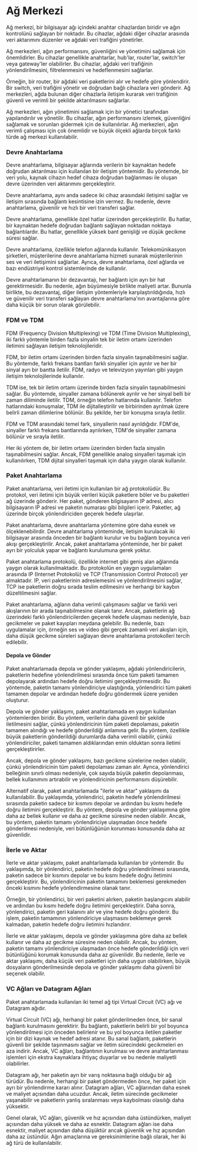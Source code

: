 # Ağ Merkezi

Ağ merkezi, bir bilgisayar ağı içindeki anahtar cihazlardan biridir ve ağın kontrolünü sağlayan bir noktadır. Bu cihazlar, ağdaki diğer cihazlar arasında veri aktarımını düzenler ve ağdaki veri trafiğini yönetirler.

Ağ merkezleri, ağın performansını, güvenliğini ve yönetimini sağlamak için önemlidirler. Bu cihazlar genellikle anahtarlar, hub'lar, router'lar, switch'ler veya gateway'ler olabilirler. Bu cihazlar, ağdaki veri trafiğinin yönlendirilmesini, filtrelenmesini ve hedeflenmesini sağlarlar.

Örneğin, bir router, bir ağdaki veri paketlerini alır ve hedefe göre yönlendirir. Bir switch, veri trafiğini yönetir ve doğrudan bağlı cihazlara veri gönderir. Ağ merkezleri, ağda bulunan diğer cihazlarla iletişim kurarak veri trafiğinin güvenli ve verimli bir şekilde aktarılmasını sağlarlar.

Ağ merkezleri, ağın yönetimini sağlamak için bir yönetici tarafından yapılandırılır ve yönetilir. Bu cihazlar, ağın performansını izlemek, güvenliğini sağlamak ve sorunları gidermek için de kullanılırlar. Ağ merkezleri, ağın verimli çalışması için çok önemlidir ve büyük ölçekli ağlarda birçok farklı türde ağ merkezi kullanılabilir.

### Devre Anahtarlama

Devre anahtarlama, bilgisayar ağlarında verilerin bir kaynaktan hedefe doğrudan aktarılması için kullanılan bir iletişim yöntemidir. Bu yöntemde, bir veri yolu, kaynak cihazın hedef cihaza doğrudan bağlanması ile oluşan devre üzerinden veri aktarımını gerçekleştirir.

Devre anahtarlama, aynı anda sadece iki cihaz arasındaki iletişimi sağlar ve iletişim sırasında bağlantı kesintisine izin vermez. Bu nedenle, devre anahtarlama, güvenilir ve hızlı bir veri transferi sağlar.

Devre anahtarlama, genellikle özel hatlar üzerinden gerçekleştirilir. Bu hatlar, bir kaynaktan hedefe doğrudan bağlantı sağlayan noktadan noktaya bağlantılardır. Bu hatlar, genellikle yüksek bant genişliği ve düşük gecikme süresi sağlar.

Devre anahtarlama, özellikle telefon ağlarında kullanılır. Telekomünikasyon şirketleri, müşterilerine devre anahtarlama hizmeti sunarak müşterilerinin ses ve veri iletişimini sağlarlar. Ayrıca, devre anahtarlama, özel ağlarda ve bazı endüstriyel kontrol sistemlerinde de kullanılır.

Devre anahtarlamanın bir dezavantajı, her bağlantı için ayrı bir hat gerektirmesidir. Bu nedenle, ağın büyümesiyle birlikte maliyeti artar. Bununla birlikte, bu dezavantaj, diğer iletişim yöntemleriyle karşılaştırıldığında, hızlı ve güvenilir veri transferi sağlayan devre anahtarlama'nın avantajlarına göre daha küçük bir sorun olarak görülebilir.

### FDM ve TDM

FDM (Frequency Division Multiplexing) ve TDM (Time Division Multiplexing), iki farklı yöntemle birden fazla sinyalin tek bir iletim ortamı üzerinden iletimini sağlayan iletişim teknolojileridir.

FDM, bir iletim ortamı üzerinden birden fazla sinyalin taşınabilmesini sağlar. Bu yöntemde, farklı frekans bantları farklı sinyaller için ayrılır ve her bir sinyal ayrı bir bantta iletilir. FDM, radyo ve televizyon yayınları gibi yaygın iletişim teknolojilerinde kullanılır.

TDM ise, tek bir iletim ortamı üzerinde birden fazla sinyalin taşınabilmesini sağlar. Bu yöntemde, sinyaller zamana bölünerek ayrılır ve her sinyal belli bir zaman diliminde iletilir. TDM, örneğin telefon hatlarında kullanılır. Telefon hatlarındaki konuşmalar, TDM ile dijitalleştirilir ve birbirinden ayrılmak üzere belirli zaman dilimlerine bölünür. Bu şekilde, her bir konuşma sırayla iletilir.

FDM ve TDM arasındaki temel fark, sinyallerin nasıl ayrıldığıdır. FDM'de, sinyaller farklı frekans bantlarında ayrılırken, TDM'de sinyaller zamana bölünür ve sırayla iletilir.

Her iki yöntem de, bir iletim ortamı üzerinden birden fazla sinyalin taşınabilmesini sağlar. Ancak, FDM genellikle analog sinyalleri taşımak için kullanılırken, TDM dijital sinyalleri taşımak için daha yaygın olarak kullanılır.

### Paket Anahtarlama

Paket anahtarlama, veri iletimi için kullanılan bir ağ protokolüdür. Bu protokol, veri iletimi için büyük verileri küçük paketlere böler ve bu paketleri ağ üzerinde gönderir. Her paket, gönderen bilgisayarın IP adresi, alıcı bilgisayarın IP adresi ve paketin numarası gibi bilgileri içerir. Paketler, ağ üzerinde birçok yönlendiriciden geçerek hedefe ulaşırlar.

Paket anahtarlama, devre anahtarlama yöntemine göre daha esnek ve ölçeklenebilirdir. Devre anahtarlama yönteminde, iletişim kurulacak iki bilgisayar arasında önceden bir bağlantı kurulur ve bu bağlantı boyunca veri akışı gerçekleştirilir. Ancak, paket anahtarlama yönteminde, her bir paket ayrı bir yolculuk yapar ve bağlantı kurulumuna gerek yoktur.

Paket anahtarlama protokolü, özellikle internet gibi geniş alan ağlarında yaygın olarak kullanılmaktadır. Bu protokolün en yaygın uygulamaları arasında IP (Internet Protokolü) ve TCP (Transmission Control Protocol) yer almaktadır. IP, veri paketlerinin adreslemesini ve yönlendirilmesini sağlar, TCP ise paketlerin doğru sırada teslim edilmesini ve herhangi bir kaybın düzeltilmesini sağlar.

Paket anahtarlama, ağların daha verimli çalışmasını sağlar ve farklı veri akışlarının bir arada taşınabilmesine olanak tanır. Ancak, paketlerin ağ üzerindeki farklı yönlendiricilerden geçerek hedefe ulaşması nedeniyle, bazı gecikmeler ve paket kayıpları meydana gelebilir. Bu nedenle, bazı uygulamalar için, örneğin ses ve video gibi gerçek zamanlı veri akışları için, daha düşük gecikme süreleri sağlayan devre anahtarlama protokolleri tercih edilebilir.

#### Depola ve Gönder

Paket anahtarlamada depola ve gönder yaklaşımı, ağdaki yönlendiricilerin, paketlerin hedefine yönlendirilmesi sırasında önce tüm paketi tamamen depolayarak ardından hedefe doğru iletimini gerçekleştirmesidir. Bu yöntemde, paketin tamamı yönlendiriciye ulaştığında, yönlendirici tüm paketi tamamen depolar ve ardından hedefe doğru göndermek üzere yeniden oluşturur.

Depola ve gönder yaklaşımı, paket anahtarlamada en yaygın kullanılan yöntemlerden biridir. Bu yöntem, verilerin daha güvenli bir şekilde iletilmesini sağlar, çünkü yönlendiricinin tüm paketi depolaması, paketin tamamen alındığı ve hedefe gönderildiği anlamına gelir. Bu yöntem, özellikle büyük paketlerin gönderildiği durumlarda daha verimli olabilir, çünkü yönlendiriciler, paketi tamamen aldıklarından emin olduktan sonra iletimi gerçekleştirirler.

Ancak, depola ve gönder yaklaşımı, bazı gecikme sürelerine neden olabilir, çünkü yönlendiricinin tüm paketi depolaması zaman alır. Ayrıca, yönlendirici belleğinin sınırlı olması nedeniyle, çok sayıda büyük paketin depolanması, bellek kullanımını artırabilir ve yönlendiricinin performansını düşürebilir.

Alternatif olarak, paket anahtarlamada "ilerle ve aktar" yaklaşımı da kullanılabilir. Bu yaklaşımda, yönlendirici, paketin hedefe yönlendirilmesi sırasında paketin sadece bir kısmını depolar ve ardından bu kısmı hedefe doğru iletimini gerçekleştirir. Bu yöntem, depola ve gönder yaklaşımına göre daha az bellek kullanır ve daha az gecikme süresine neden olabilir. Ancak, bu yöntem, paketin tamamı yönlendiriciye ulaşmadan önce hedefe gönderilmesi nedeniyle, veri bütünlüğünün korunması konusunda daha az güvenlidir.

### İlerle ve Aktar

İlerle ve aktar yaklaşımı, paket anahtarlamada kullanılan bir yöntemdir. Bu yaklaşımda, bir yönlendirici, paketin hedefe doğru yönlendirilmesi sırasında, paketin sadece bir kısmını depolar ve bu kısmı hedefe doğru iletimini gerçekleştirir. Bu, yönlendiricinin paketin tamamını beklemesi gerekmeden önceki kısmını hedefe yönlendirmesine olanak tanır.

Örneğin, bir yönlendirici, bir veri paketini alırken, paketin başlangıcını alabilir ve ardından bu kısmı hedefe doğru iletimini gerçekleştirir. Daha sonra, yönlendirici, paketin geri kalanını alır ve yine hedefe doğru gönderir. Bu işlem, paketin tamamının yönlendiriciye ulaşmasını beklemeye gerek kalmadan, paketin hedefe doğru iletimini hızlandırır.

İlerle ve aktar yaklaşımı, depola ve gönder yaklaşımına göre daha az bellek kullanır ve daha az gecikme süresine neden olabilir. Ancak, bu yöntem, paketin tamamı yönlendiriciye ulaşmadan önce hedefe gönderildiği için veri bütünlüğünü korumak konusunda daha az güvenlidir. Bu nedenle, ilerle ve aktar yaklaşımı, daha küçük veri paketleri için daha uygun olabilirken, büyük dosyaların gönderilmesinde depola ve gönder yaklaşımı daha güvenli bir seçenek olabilir.

### VC Ağları ve Datagram Ağları

Paket anahtarlamada kullanılan iki temel ağ tipi Virtual Circuit (VC) ağı ve Datagram ağıdır.

Virtual Circuit (VC) ağı, herhangi bir paket gönderilmeden önce, bir sanal bağlantı kurulmasını gerektirir. Bu bağlantı, paketlerin belirli bir yol boyunca yönlendirilmesi için önceden belirlenir ve bu yol boyunca iletilen paketler için bir dizi kaynak ve hedef adresi atanır. Bu sanal bağlantı, paketlerin güvenli bir şekilde taşınmasını sağlar ve iletim sürecindeki gecikmeleri en aza indirir. Ancak, VC ağları, bağlantının kurulması ve devre anahtarlanması işlemleri için ekstra kaynaklara ihtiyaç duyarlar ve bu nedenle maliyetli olabilirler.

Datagram ağı, her paketin ayrı bir varış noktasına bağlı olduğu bir ağ türüdür. Bu nedenle, herhangi bir paket göndermeden önce, her paket için ayrı bir yönlendirme kararı alınır. Datagram ağları, VC ağlarından daha esnek ve maliyet açısından daha ucuzdur. Ancak, iletim sürecinde gecikmeler yaşanabilir ve paketlerin yanlış sıralanması veya kaybolması olasılığı daha yüksektir.

Genel olarak, VC ağları, güvenlik ve hız açısından daha üstündürken, maliyet açısından daha yüksek ve daha az esnektir. Datagram ağları ise daha esnektir, maliyet açısından daha düşüktür ancak güvenlik ve hız açısından daha az üstündür. Ağın amaçlarına ve gereksinimlerine bağlı olarak, her iki ağ türü de kullanılabilir.

